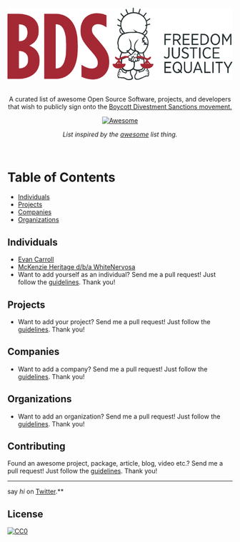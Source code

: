 <br/>
<div align="center">
<img src="https://github.com/EvanCarroll/awesome-opensource-boycott-divestment-sanctions/raw/main/media/bds.png" alt="Boycott Divestment Sanctions (BDS)" />

</div>
<br/>
<div align="center">

A curated list of awesome Open Source Software, projects, and developers that
wish to publicly sign onto the [Boycott Divestment Sanctions
movement.](https://bdsmovement.net/)

[![Awesome](https://awesome.re/badge.svg)](https://awesome.re)

 *List inspired by the [awesome](https://github.com/sindresorhus/awesome) list thing.*

</div>
<br/>

# Table of Contents

- [Individuals](#individuals)
- [Projects](#projects)
- [Companies](#companies)
- [Organizations](#organizations)


## Individuals
* [Evan Carroll](https://github.com/EvanCarroll)
* [McKenzie Heritage d/b/a WhiteNervosa](https://github.com/WhiteNervosa)
* Want to add yourself as an individual? Send me a pull request! Just follow the [guidelines](/CONTRIBUTING.md). Thank you!

## Projects
* Want to add your project? Send me a pull request! Just follow the [guidelines](/CONTRIBUTING.md). Thank you!

## Companies
* Want to add a company? Send me a pull request! Just follow the [guidelines](/CONTRIBUTING.md). Thank you!

## Organizations
* Want to add an organization? Send me a pull request! Just follow the [guidelines](/CONTRIBUTING.md). Thank you!

## Contributing
Found an awesome project, package, article, blog, video etc.? Send me a pull request! Just follow the [guidelines](/CONTRIBUTING.md). Thank you!

---
say *hi* on [Twitter](https://twitter.com/EvanCarroll).**

## License
[![CC0](http://mirrors.creativecommons.org/presskit/buttons/88x31/svg/cc-zero.svg)](http://creativecommons.org/publicdomain/zero/1.0/)
